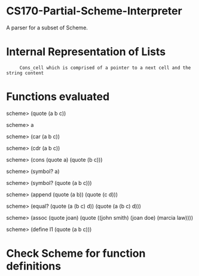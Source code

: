 # CS170-Partial-Scheme-Interpreter
A parser for a subset of Scheme.
# Internal Representation of Lists
         Cons_cell which is comprised of a pointer to a next cell and the string content
# Functions evaluated
scheme> (quote (a b c))

scheme> a

scheme> (car (a b c)) 

scheme> (cdr (a b c))

scheme> (cons (quote a) (quote (b c)))

scheme> (symbol? a)

scheme> (symbol? (quote (a b c)))
 
scheme> (append (quote (a b)) (quote (c d)))

scheme> (equal? (quote (a (b c) d)) (quote (a (b c) d)))

scheme> (assoc (quote joan) (quote ((john smith) (joan doe) (marcia law))))

scheme> (define l1 (quote (a b c)))

# Check Scheme for function definitions
